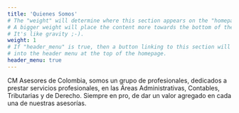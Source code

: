 ```yaml
---
title: 'Quienes Somos'
# The "weight" will determine where this section appears on the "homepage".
# A bigger weight will place the content more towards the bottom of the page.
# It's like gravity ;-).
weight: 1
# If "header_menu" is true, then a button linking to this section will be placed
# into the header menu at the top of the homepage.
header_menu: true
---
```


CM Asesores de Colombia, somos un grupo de profesionales, dedicados a  prestar servicios profesionales, en las Áreas Administrativas, Contables, Tributarias y de Derecho. Siempre en pro, de dar un valor agregado en cada una de nuestras asesorías.
